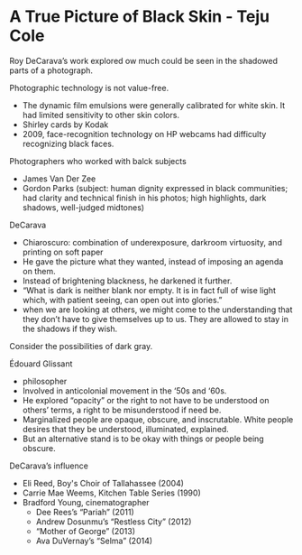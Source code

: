 # A True Picture of Black Skin - Teju Cole

Roy DeCarava’s work explored ow much could be seen in the shadowed parts of a photograph.

Photographic technology is not value-free.

- The dynamic film emulsions were generally calibrated for white skin. It had limited sensitivity to other skin colors.
- Shirley cards by Kodak
- 2009, face-recognition technology on HP webcams had difficulty recognizing black faces.

Photographers who worked with balck subjects

- James Van Der Zee
- Gordon Parks (subject: human dignity expressed in black communities; had clarity and technical finish in his photos; high highlights, dark shadows, well-judged midtones)

DeCarava

- Chiaroscuro: combination of underexposure, darkroom virtuosity, and printing on soft paper
- He gave the picture what they wanted, instead of imposing an agenda on them.
- Instead of brightening blackness, he darkened it further.
- “What is dark is neither blank nor empty. It is in fact full of wise light which, with patient seeing, can open out into glories.”
- when we are looking at others, we might come to the understanding that they don’t have to give themselves up to us. They are allowed to stay in the shadows if they wish.

Consider the possibilities of dark gray.

Édouard Glissant

- philosopher
- Involved in anticolonial movement in the ‘50s and ‘60s.
- He explored “opacity” or the right to not have to be understood on others’ terms, a right to be misunderstood if need be.
- Marginalized people are opaque, obscure, and inscrutable. White people desires that they be understood, illuminated, explained.
- But an alternative stand is to be okay with things or people being obscure.

DeCarava’s influence

- Eli Reed, Boy's Choir of Tallahassee (2004)
- Carrie Mae Weems, Kitchen Table Series (1990)
- Bradford Young, cinematographer
   - Dee Rees’s “Pariah” (2011)
   - Andrew Dosunmu’s “Restless City” (2012)
   - “Mother of George” (2013)
   - Ava DuVernay’s “Selma” (2014)

